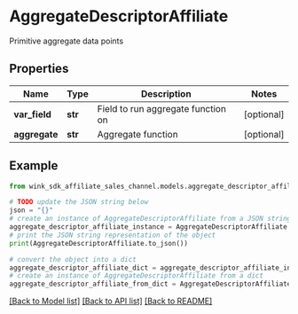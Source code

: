 # AggregateDescriptorAffiliate

Primitive aggregate data points

## Properties

Name | Type | Description | Notes
------------ | ------------- | ------------- | -------------
**var_field** | **str** | Field to run aggregate function on | [optional] 
**aggregate** | **str** | Aggregate function | [optional] 

## Example

```python
from wink_sdk_affiliate_sales_channel.models.aggregate_descriptor_affiliate import AggregateDescriptorAffiliate

# TODO update the JSON string below
json = "{}"
# create an instance of AggregateDescriptorAffiliate from a JSON string
aggregate_descriptor_affiliate_instance = AggregateDescriptorAffiliate.from_json(json)
# print the JSON string representation of the object
print(AggregateDescriptorAffiliate.to_json())

# convert the object into a dict
aggregate_descriptor_affiliate_dict = aggregate_descriptor_affiliate_instance.to_dict()
# create an instance of AggregateDescriptorAffiliate from a dict
aggregate_descriptor_affiliate_from_dict = AggregateDescriptorAffiliate.from_dict(aggregate_descriptor_affiliate_dict)
```
[[Back to Model list]](../README.md#documentation-for-models) [[Back to API list]](../README.md#documentation-for-api-endpoints) [[Back to README]](../README.md)


